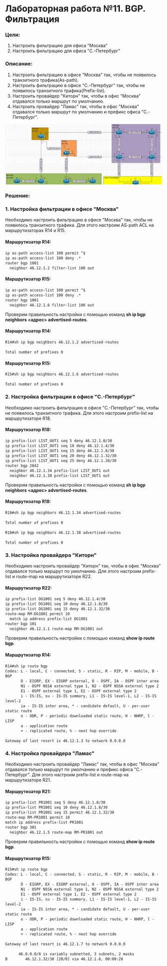 # Лабораторная работа №11. BGP. Фильтрация
### Цели:
1. Настроить фильтрацию для офиса "Москва"
2. Настроить фильтрацию для офиса "С.-Петербург"

### Описание:
1. Настроить фильтрацию в офисе "Москва" так, чтобы не появилось транзитного трафика(As-path).
2. Настроить фильтрацию в офисе "С.-Петербург" так, чтобы не появилось транзитного трафика(Prefix-list).
3. Настроить провайдер "Киторн" так, чтобы в офис "Москва" отдавался только маршрут по умолчанию.
4. Настроить провайдер "Ламас" так, чтобы в офис "Москва" отдавался только маршрут по умолчанию и префикс офиса "С.-Петербург".

![alt-текст](https://github.com/MaratHakimyanov/otus-networks/blob/main/labs/Lab11/Lab11_Topology.JPG)

### Решение:
### 1. Настройка фильтрации в офисе "Москва"

Необходимо настроить фильтрацию в офисе "Москва" так, чтобы не появилось транзитного трафика. Для этого настроим AS-path ACL на маршрутизаторах R14 и R15.

#### Маршрутизатор R14:
```
ip as-path access-list 100 permit ^$
ip as-path access-list 100 deny .*
router bgp 1001
  neighbor 46.12.1.2 filter-list 100 out
```

#### Маршрутизатор R15:
```
ip as-path access-list 100 permit ^$
ip as-path access-list 100 deny .*
router bgp 1001
  neighbor 46.12.1.6 filter-list 100 out
```

Проверим правильность настройки с помощью команд **sh ip bgp neighbors <адрес> advertised-routes**.
#### Маршрутизатор R14:
```
R14#sh ip bgp neighbors 46.12.1.2 advertised-routes 

Total number of prefixes 0 
```

#### Маршрутизатор R15:
```
R15#sh ip bgp neighbors 46.12.1.6 advertised-routes 

Total number of prefixes 0 
```
### 2. Настройка фильтрации в офисе "С.-Петербург"

Необходимо настроить фильтрацию в офисе "С.-Петербург" так, чтобы не появилось транзитного трафика. Для этого настроим prefix-list на маршрутизаторе R18.
#### Маршрутизатор R18:
```
ip prefix-list LIST_OUT1 seq 5 deny 46.12.1.0/30
ip prefix-list LIST_OUT1 seq 10 deny 46.12.1.4/30
ip prefix-list LIST_OUT1 seq 15 deny 46.12.1.8/30
ip prefix-list LIST_OUT1 seq 20 deny 46.12.1.32/30
ip prefix-list LIST_OUT1 seq 25 deny 46.12.1.20/30
router bgp 2042
  neighbor 46.12.1.34 prefix-list LIST_OUT1 out
  neighbor 46.12.1.38 prefix-list LIST_OUT1 out
```

Проверим правильность настройки с помощью команд **sh ip bgp neighbors <адрес> advertised-routes**.
#### Маршрутизатор R18:
```
R18#sh ip bgp neighbors 46.12.1.34 advertised-routes 

Total number of prefixes 0 

R18#sh ip bgp neighbors 46.12.1.38 advertised-routes 

Total number of prefixes 0 
```


### 3. Настройка провайдера "Киторн"

Необходимо настроить провайдер "Киторн" так, чтобы в офис "Москва" отдавался только маршрут по умолчанию. Для этого настроим prefix-list и route-map на маршрутизаторе R22.
#### Маршрутизатор R22:
```
ip prefix-list DG1001 seq 5 deny 46.12.1.4/30
ip prefix-list DG1001 seq 10 deny 46.12.1.8/30
ip prefix-list DG1001 seq 15 deny 46.12.1.32/30
route-map RM-DG1001 permit 10
  match ip address prefix-list DG1001
router bgp 101
  neighbor 46.12.1.1 route-map RM-DG1001 out
```

Проверим правильность настройки с помощью команд **show ip route bgp**.
#### Маршрутизатор R14:
```
R14#sh ip route bgp
Codes: L - local, C - connected, S - static, R - RIP, M - mobile, B - BGP
       D - EIGRP, EX - EIGRP external, O - OSPF, IA - OSPF inter area 
       N1 - OSPF NSSA external type 1, N2 - OSPF NSSA external type 2
       E1 - OSPF external type 1, E2 - OSPF external type 2
       i - IS-IS, su - IS-IS summary, L1 - IS-IS level-1, L2 - IS-IS level-2
       ia - IS-IS inter area, * - candidate default, U - per-user static route
       o - ODR, P - periodic downloaded static route, H - NHRP, l - LISP
       a - application route
       + - replicated route, % - next hop override

Gateway of last resort is 46.12.1.3 to network 0.0.0.0
```

### 4. Настройка провайдера "Ламас"
Необходимо настроить провайдер "Ламас" так, чтобы в офис "Москва" отдавался только маршрут по умолчанию и префикс офиса "С.-Петербург". Для этого настроим prefix-list и route-map на маршрутизаторе R21.
#### Маршрутизатор R21:
```
ip prefix-list PR1001 seq 5 deny 46.12.1.0/30
ip prefix-list PR1001 seq 10 deny 46.12.1.8/30
ip prefix-list PR1001 seq 15 permit 46.12.1.32/30
route-map RM-PR1001 permit 10
match ip address prefix-list PR1001
router bgp 301
  neighbor 46.12.1.5 route-map RM-PR1001 out
```

Проверим правильность настройки с помощью команд **show ip route bgp**.
#### Маршрутизатор R15:
```
R15#sh ip route bgp
Codes: L - local, C - connected, S - static, R - RIP, M - mobile, B - BGP
       D - EIGRP, EX - EIGRP external, O - OSPF, IA - OSPF inter area 
       N1 - OSPF NSSA external type 1, N2 - OSPF NSSA external type 2
       E1 - OSPF external type 1, E2 - OSPF external type 2
       i - IS-IS, su - IS-IS summary, L1 - IS-IS level-1, L2 - IS-IS level-2
       ia - IS-IS inter area, * - candidate default, U - per-user static route
       o - ODR, P - periodic downloaded static route, H - NHRP, l - LISP
       a - application route
       + - replicated route, % - next hop override

Gateway of last resort is 46.12.1.7 to network 0.0.0.0

      46.0.0.0/8 is variably subnetted, 3 subnets, 2 masks
B        46.12.1.32/30 [20/0] via 46.12.1.6, 00:00:28
```

